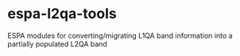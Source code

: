 # espa-l2qa-tools
ESPA modules for converting/migrating L1QA band information into a partially populated L2QA band

